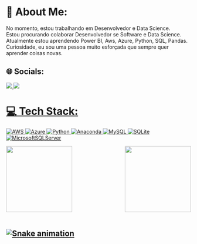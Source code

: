 # 💫 About Me:
No momento, estou trabalhando em Desenvolvedor e Data Science.<br>Estou procurando colaborar Desenvolvedor se Software e Data Science.<br>Atualmente estou aprendendo Power BI, Aws, Azure, Python, SQL, Pandas.<br>Curiosidade, eu sou uma pessoa muito esforçada que sempre quer aprender coisas novas.


## 🌐 Socials:
<a href="https://www.linkedin.com/in/guilherme-oliveira-121b16239/" target="_blank">
        <img src="https://img.shields.io/badge/LinkedIn-0077B5?style=for-the-badge&logo=linkedin&logoColor=white" /> 
<a href="mailto:contato.guilhermedossantos@gmail.com">
        <img src="https://img.shields.io/badge/Gmail-D14836?style=for-the-badge&logo=gmail&logoColor=white" />

# 💻 Tech Stack:
![AWS](https://img.shields.io/badge/AWS-%23FF9900.svg?style=for-the-badge&logo=amazon-aws&logoColor=white) ![Azure](https://img.shields.io/badge/azure-%230072C6.svg?style=for-the-badge&logo=azure-devops&logoColor=white) ![Python](https://img.shields.io/badge/python-3670A0?style=for-the-badge&logo=python&logoColor=ffdd54) ![Anaconda](https://img.shields.io/badge/Anaconda-%2344A833.svg?style=for-the-badge&logo=anaconda&logoColor=white) ![MySQL](https://img.shields.io/badge/mysql-%2300f.svg?style=for-the-badge&logo=mysql&logoColor=white) ![SQLite](https://img.shields.io/badge/sqlite-%2307405e.svg?style=for-the-badge&logo=sqlite&logoColor=white) ![MicrosoftSQLServer](https://img.shields.io/badge/Microsoft%20SQL%20Sever-CC2927?style=for-the-badge&logo=microsoft%20sql%20server&logoColor=white)

<div>
    <img  height="180em" src="https://github-readme-stats.vercel.app/api?username=Guilhermesantosoliv&show_icons=true&theme=great-gatsby&include_all_commits=true&count_private=true"/>
  <img align="right" height="180em" src="https://github-readme-stats.vercel.app/api/top-langs/?username=Guilhermesantosoliv&layout=compact&langs_count=16&theme=great-gatsby"/>
</div>

<br>

![Snake animation](https://github.com/LuigiGF/LuigiGF/blob/output/github-contribution-grid-snake.svg)
---


<!-- Proudly created with GPRM ( https://gprm.itsvg.in ) -->
